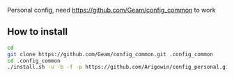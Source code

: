Personal config, need https://github.com/Geam/config_common to work

## How to install ##
```bash
cd
git clone https://github.com/Geam/config_common.git .config_common
cd .config_common
./install.sh -u -b -f -p https://github.com/Arigowin/config_personal.git
```
